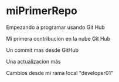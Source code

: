 # miPrimerRepo
Empezando a programar usando Git Hub

Mi primera contribucion en la nube Git Hub

Un commit mas desde GitHub

Una actualizacion más

Cambios desde mi rama local "developer01"
